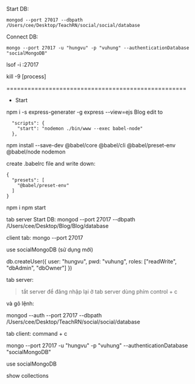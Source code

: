 
Start DB:
```
mongod --port 27017 --dbpath /Users/cee/Desktop/TeachRN/social/social/database
```
Connect DB:
```
mongo --port 27017 -u "hungvu" -p "vuhung" --authenticationDatabase "socialMongoDB"
```

lsof -i :27017

kill -9 [process]

===================================================
* Start

npm i -s express-generater -g
express --view=ejs Blog
edit to 
```
  "scripts": {
    "start": "nodemon ./bin/www --exec babel-node"
  },
```

npm install --save-dev @babel/core @babel/cli @babel/preset-env @babel/node nodemon

 create .babelrc file and write down:

```
{
  "presets": [
    "@babel/preset-env"
  ]
}

```
npm i
npm start

tab server Start DB:
mongod --port 27017 --dbpath /Users/cee/Desktop/Blog/Blog/database

client tab: 
mongo --port 27017

use socialMongoDB        (sử dụng mới)

db.createUser({
  user: "hungvu",
  pwd: "vuhung",
  roles: ["readWrite", "dbAdmin", "dbOwner"]
})



tab server: 

> tắt server để đăng nhập lại ở tab server dùng phím control + c

và gõ lệnh:

mongod --auth --port 27017 --dbpath /Users/cee/Desktop/TeachRN/social/social/database

tab client:
command + c

mongo --port 27017 -u "hungvu" -p "vuhung" --authenticationDatabase "socialMongoDB"

use socialMongoDB

show collections